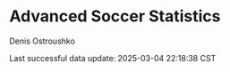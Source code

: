 # Advanced Soccer Statistics
Denis Ostroushko

<!-- gfm -->

Last successful data update: 2025-03-04 22:18:38 CST
